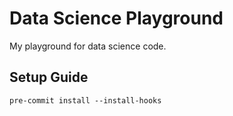 # Data Science Playground

My playground for data science code.

## Setup Guide

```shell
pre-commit install --install-hooks
```
